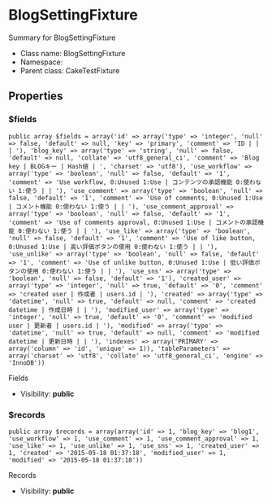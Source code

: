 BlogSettingFixture
===============

Summary for BlogSettingFixture




* Class name: BlogSettingFixture
* Namespace: 
* Parent class: CakeTestFixture





Properties
----------


### $fields

    public array $fields = array('id' => array('type' => 'integer', 'null' => false, 'default' => null, 'key' => 'primary', 'comment' => 'ID | | | '), 'blog_key' => array('type' => 'string', 'null' => false, 'default' => null, 'collate' => 'utf8_general_ci', 'comment' => 'Blog key | BLOGキー | Hash値 | ', 'charset' => 'utf8'), 'use_workflow' => array('type' => 'boolean', 'null' => false, 'default' => '1', 'comment' => 'Use workflow, 0:Unused 1:Use | コンテンツの承認機能 0:使わない 1:使う | | '), 'use_comment' => array('type' => 'boolean', 'null' => false, 'default' => '1', 'comment' => 'Use of comments, 0:Unused 1:Use | コメント機能 0:使わない 1:使う | | '), 'use_comment_approval' => array('type' => 'boolean', 'null' => false, 'default' => '1', 'comment' => 'Use of comments approval, 0:Unused 1:Use | コメントの承認機能 0:使わない 1:使う | | '), 'use_like' => array('type' => 'boolean', 'null' => false, 'default' => '1', 'comment' => 'Use of like button, 0:Unused 1:Use | 高い評価ボタンの使用 0:使わない 1:使う | | '), 'use_unlike' => array('type' => 'boolean', 'null' => false, 'default' => '1', 'comment' => 'Use of unlike button, 0:Unused 1:Use | 低い評価ボタンの使用 0:使わない 1:使う | | '), 'use_sns' => array('type' => 'boolean', 'null' => false, 'default' => '1'), 'created_user' => array('type' => 'integer', 'null' => true, 'default' => '0', 'comment' => 'created user | 作成者 | users.id | '), 'created' => array('type' => 'datetime', 'null' => true, 'default' => null, 'comment' => 'created datetime | 作成日時 | | '), 'modified_user' => array('type' => 'integer', 'null' => true, 'default' => '0', 'comment' => 'modified user | 更新者 | users.id | '), 'modified' => array('type' => 'datetime', 'null' => true, 'default' => null, 'comment' => 'modified datetime | 更新日時 | | '), 'indexes' => array('PRIMARY' => array('column' => 'id', 'unique' => 1)), 'tableParameters' => array('charset' => 'utf8', 'collate' => 'utf8_general_ci', 'engine' => 'InnoDB'))

Fields



* Visibility: **public**


### $records

    public array $records = array(array('id' => 1, 'blog_key' => 'blog1', 'use_workflow' => 1, 'use_comment' => 1, 'use_comment_approval' => 1, 'use_like' => 1, 'use_unlike' => 1, 'use_sns' => 1, 'created_user' => 1, 'created' => '2015-05-18 01:37:18', 'modified_user' => 1, 'modified' => '2015-05-18 01:37:18'))

Records



* Visibility: **public**



